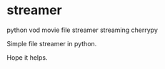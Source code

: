 # streamer
python vod movie file streamer streaming cherrypy 

Simple file streamer in python.

Hope it helps.
